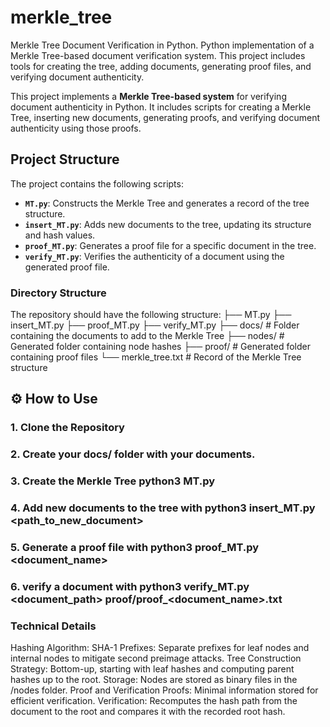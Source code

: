 # merkle_tree
Merkle Tree Document Verification in Python. Python implementation of a Merkle Tree-based document verification system. This project includes tools for creating the tree, adding documents, generating proof files, and verifying document authenticity.

This project implements a **Merkle Tree-based system** for verifying document authenticity in Python. It includes scripts for creating a Merkle Tree, inserting new documents, generating proofs, and verifying document authenticity using those proofs.

## Project Structure

The project contains the following scripts:
- **`MT.py`**: Constructs the Merkle Tree and generates a record of the tree structure.
- **`insert_MT.py`**: Adds new documents to the tree, updating its structure and hash values.
- **`proof_MT.py`**: Generates a proof file for a specific document in the tree.
- **`verify_MT.py`**: Verifies the authenticity of a document using the generated proof file.

### Directory Structure
The repository should have the following structure:
├── MT.py 
├── insert_MT.py 
├── proof_MT.py 
├── verify_MT.py 
├── docs/ # Folder containing the documents to add to the Merkle Tree 
├── nodes/ # Generated folder containing node hashes 
├── proof/ # Generated folder containing proof files 
└── merkle_tree.txt # Record of the Merkle Tree structure


## ⚙ How to Use

### 1. Clone the Repository
### 2. Create your docs/ folder with your documents.
### 3. Create the Merkle Tree python3 MT.py
### 4. Add new documents to the tree with python3 insert_MT.py <path_to_new_document>
### 5. Generate a proof file with python3 proof_MT.py <document_name>
### 6. verify a document with python3 verify_MT.py <document_path> proof/proof_<document_name>.txt


### Technical Details
Hashing Algorithm: SHA-1
Prefixes: Separate prefixes for leaf nodes and internal nodes to mitigate second preimage attacks.
Tree Construction 
    Strategy: Bottom-up, starting with leaf hashes and computing parent hashes up to the root.
    Storage: Nodes are stored as binary files in the /nodes folder.
Proof and Verification
    Proofs: Minimal information stored for efficient verification.
    Verification: Recomputes the hash path from the document to the root and compares it with the recorded root hash.


